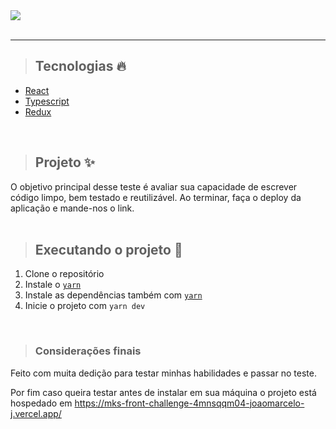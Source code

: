 <img src='./src/assets/screen.svg'>

<br>

<br>

<hr>

> <h2> Tecnologias 🔥</h2>

<div class='techs'>
<ul>
    <li><a href='https://pt-br.reactjs.org/'>React</a></li>
    <li><a href='https://www.typescriptlang.org/'>Typescript</a></li>
    <li><a href='https://redux.js.org/'>Redux</a></li>
</ul>
</div>

<br>

> <h2> Projeto ✨</h2>

<div class='info-project'>
O objetivo principal desse teste é avaliar sua capacidade de escrever código limpo, bem testado e reutilizável. Ao terminar, faça o deploy da aplicação e mande-nos o link.
</div>

<br>

> <h2>Executando o projeto 🚀</h2>

<div class='exec-project'>
    <ol>
    <li> Clone o repositório </l1>
    <li> Instale o <a href='https://yarnpkg.com/'><code>yarn</code></a>
    <li> Instale as dependências também com <a href='https://yarnpkg.com/'><code>yarn</code></a>
    <li> Inicie o projeto com <code>yarn dev</code>
    </ol>
</div>

<br>

> <h3> Considerações finais</h3>

<div>
    <p>Feito com muita dedição para testar minhas habilidades e passar no teste.</p>
    <p>Por fim caso queira testar antes de instalar em sua máquina o projeto está hospedado em <a href='https://mks-front-challenge-4mnsqqm04-joaomarcelo-j.vercel.app/'>https://mks-front-challenge-4mnsqqm04-joaomarcelo-j.vercel.app/ </a>
</div>
